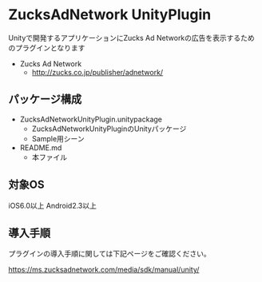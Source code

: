 ZucksAdNetwork UnityPlugin
=========================

Unityで開発するアプリケーションにZucks Ad Networkの広告を表示するためのプラグインとなります

* Zucks Ad Network
  * http://zucks.co.jp/publisher/adnetwork/

## パッケージ構成

* ZucksAdNetworkUnityPlugin.unitypackage
  * ZucksAdNetworkUnityPluginのUnityパッケージ
  * Sample用シーン
* README.md
  * 本ファイル

## 対象OS

iOS6.0以上
Android2.3以上

## 導入手順

プラグインの導入手順に関しては下記ページをご確認ください。

https://ms.zucksadnetwork.com/media/sdk/manual/unity/
